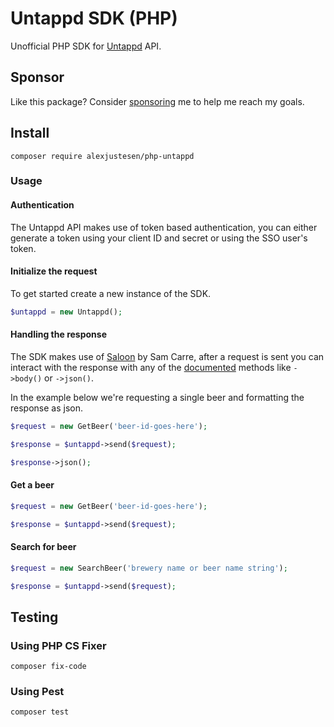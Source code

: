# Untappd SDK (PHP)

Unofficial PHP SDK for [Untappd](https://untappd.com/api) API.

## Sponsor

Like this package? Consider [sponsoring](https://github.com/sponsors/alexjustesen) me to help me reach my goals.

## Install

```
composer require alexjustesen/php-untappd
```

### Usage

#### Authentication

The Untappd API makes use of token based authentication, you can either generate a token using your client ID and secret or using the SSO user's token.

#### Initialize the request

To get started create a new instance of the SDK.

```php
$untappd = new Untappd();

```

#### Handling the response

The SDK makes use of [Saloon](https://docs.saloon.dev/) by Sam Carre, after a request is sent you can interact with the response with any of the [documented](https://docs.saloon.dev/the-basics/responses) methods like `->body()` or `->json()`.

In the example below we're requesting a single beer and formatting the response as json.

```php
$request = new GetBeer('beer-id-goes-here');

$response = $untappd->send($request);

$response->json();
```

#### Get a beer

```php
$request = new GetBeer('beer-id-goes-here');

$response = $untappd->send($request);
```

#### Search for beer

```php
$request = new SearchBeer('brewery name or beer name string');

$response = $untappd->send($request);
```

## Testing

### Using PHP CS Fixer

```
composer fix-code
```

### Using Pest
```
composer test
```
